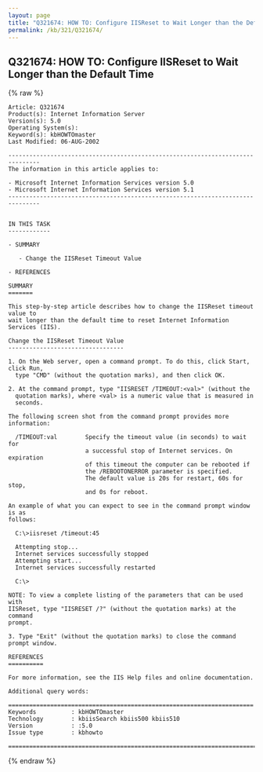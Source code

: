 ```yaml
---
layout: page
title: "Q321674: HOW TO: Configure IISReset to Wait Longer than the Default Time"
permalink: /kb/321/Q321674/
---
```


## Q321674: HOW TO: Configure IISReset to Wait Longer than the Default Time

{% raw %}

	Article: Q321674
	Product(s): Internet Information Server
	Version(s): 5.0
	Operating System(s): 
	Keyword(s): kbHOWTOmaster
	Last Modified: 06-AUG-2002
	
	-------------------------------------------------------------------------------
	The information in this article applies to:
	
	- Microsoft Internet Information Services version 5.0 
	- Microsoft Internet Information Services version 5.1 
	-------------------------------------------------------------------------------
	
	
	IN THIS TASK
	------------
	
	- SUMMARY
	
	   - Change the IISReset Timeout Value
	
	- REFERENCES
	
	SUMMARY
	=======
	
	This step-by-step article describes how to change the IISReset timeout value to
	wait longer than the default time to reset Internet Information Services (IIS).
	
	Change the IISReset Timeout Value
	---------------------------------
	
	1. On the Web server, open a command prompt. To do this, click Start, click Run,
	  type "CMD" (without the quotation marks), and then click OK.
	
	2. At the command prompt, type "IISRESET /TIMEOUT:<val>" (without the
	  quotation marks), where <val> is a numeric value that is measured in
	  seconds.
	
	The following screen shot from the command prompt provides more information:
	
	  /TIMEOUT:val        Specify the timeout value (in seconds) to wait for
	                      a successful stop of Internet services. On expiration
	                      of this timeout the computer can be rebooted if
	                      the /REBOOTONERROR parameter is specified.
	                      The default value is 20s for restart, 60s for stop,
	                      and 0s for reboot.
	
	An example of what you can expect to see in the command prompt window is as
	follows:
	
	  C:\>iisreset /timeout:45
	
	  Attempting stop...
	  Internet services successfully stopped
	  Attempting start...
	  Internet services successfully restarted
	
	  C:\>
	
	NOTE: To view a complete listing of the parameters that can be used with
	IISReset, type "IISRESET /?" (without the quotation marks) at the command
	prompt.
	
	3. Type "Exit" (without the quotation marks) to close the command prompt window.
	
	REFERENCES
	==========
	
	For more information, see the IIS Help files and online documentation.
	
	Additional query words:
	
	======================================================================
	Keywords          : kbHOWTOmaster 
	Technology        : kbiisSearch kbiis500 kbiis510
	Version           : :5.0
	Issue type        : kbhowto
	
	=============================================================================
	

{% endraw %}
